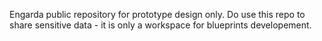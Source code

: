 Engarda public repository for prototype design only. Do use this repo to share sensitive data - it is only a workspace for blueprints developement. 